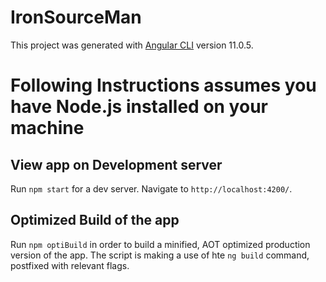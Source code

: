 # IronSourceMan

This project was generated with [Angular CLI](https://github.com/angular/angular-cli) version 11.0.5.

# Following Instructions assumes you have Node.js installed on your machine

## View app on Development server

Run `npm start` for a dev server. Navigate to `http://localhost:4200/`.

## Optimized Build of the app

Run `npm optiBuild` in order to build a minified, AOT optimized production version of the app.
The script is making a use of hte `ng build` command, postfixed with relevant flags.
